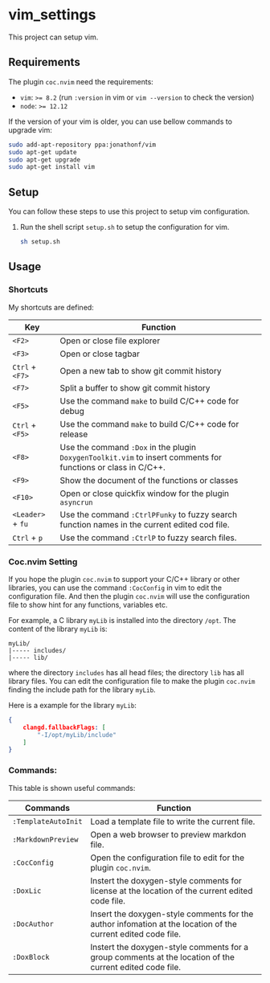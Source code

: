 # vim_settings
This project can setup vim.

## Requirements
The plugin `coc.nvim` need the requirements:
- `vim`: `>= 8.2` (run `:version` in vim or `vim --version` to check the version)
- `node`: `>= 12.12`

If the version of your vim is older, you can use bellow commands to upgrade vim:
```bash
sudo add-apt-repository ppa:jonathonf/vim
sudo apt-get update
sudo apt-get upgrade
sudo apt-get install vim
```

## Setup
You can follow these steps to use this project to setup vim configuration.
1. Run the shell script `setup.sh` to setup the configuration for vim.
	```sh
	sh setup.sh
	```

## Usage
### Shortcuts
My shortcuts are defined:

Key					| Function
--------------------|------------------------------------------------------------------
`<F2>`				| Open or close file explorer
`<F3>`				| Open or close tagbar
`Ctrl` + `<F7>`		| Open a new tab to show git commit history
`<F7>`				| Split a buffer to show git commit history
`<F5>`				| Use the command `make` to build C/C++ code for debug
`Ctrl` + `<F5>`		| Use the command `make` to build C/C++ code for release
`<F8>` 				| Use the command `:Dox` in the plugin `DoxygenToolkit.vim` to insert comments for functions or class in C/C++.
`<F9>`				| Show the document of the functions or classes
`<F10>`				| Open or close quickfix window for the plugin `asyncrun`
`<Leader>` + `fu` 	| Use the command `:CtrlPFunky` to fuzzy search function names in the current edited cod file.
`Ctrl` + `p` 		| Use the command `:CtrlP` to fuzzy search files.

### Coc.nvim Setting
If you hope the plugin `coc.nvim` to support your C/C++ library or other libraries, you can use the command `:CocConfig` in vim to edit the configuration file. And then the plugin `coc.nvim` will use the configuration file to show hint for any functions, variables etc.

For example, a C library `myLib` is installed into the directory `/opt`. The content of the library `myLib` is:
```
myLib/
|----- includes/
|----- lib/
```

where the directory `includes` has all head files; the directory `lib` has all library files. You can edit the configuration file to make the plugin `coc.nvim` finding the include path for the library `myLib`.

Here is a example for the library `myLib`:
```json
{
	clangd.fallbackFlags: [
		"-I/opt/myLib/include"
	]
}
```

### Commands:
This table is shown useful commands:

Commands			| Function
--------------------|----------------------------------------------------------------
`:TemplateAutoInit`	| Load a template file to write the current file.
`:MarkdownPreview`	| Open a web browser to preview markdon file.
`:CocConfig` 		| Open the configuration file to edit for the plugin `coc.nvim`.
`:DoxLic` 			| Instert the doxygen-style comments for license at the location of the current edited code file.
`:DocAuthor` 		| Insert the doxygen-style comments for the author infomation at the location of the current edited code file.
`:DoxBlock` 		| Instert the doxygen-style comments for a group comments at the location of the current edited code file.
